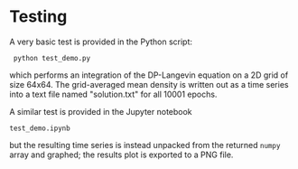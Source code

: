 # Testing

A very basic test is provided in the Python script:

     python test_demo.py

which performs an integration of the DP-Langevin equation 
on a 2D grid of size 64x64. The grid-averaged mean density 
is written out as a time series into a text file named "solution.txt" for all 10001 epochs.

A similar test is provided in the Jupyter notebook 

    test_demo.ipynb

but the resulting time series is instead unpacked from the returned `numpy` 
array and graphed; the results plot is exported to a PNG file.